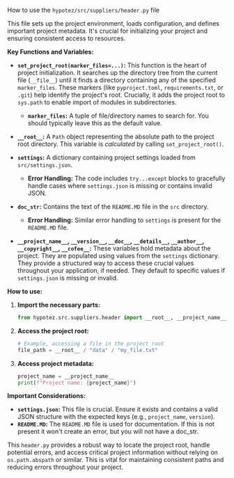 How to use the `hypotez/src/suppliers/header.py` file

This file sets up the project environment, loads configuration, and defines important project metadata.  It's crucial for initializing your project and ensuring consistent access to resources.

**Key Functions and Variables:**

* **`set_project_root(marker_files=...)`:**  This function is the heart of project initialization. It searches up the directory tree from the current file (`__file__`) until it finds a directory containing any of the specified `marker_files`. These markers (like `pyproject.toml`, `requirements.txt`, or `.git`) help identify the project's root.  Crucially, it adds the project root to `sys.path` to enable import of modules in subdirectories.
    * **`marker_files`:** A tuple of file/directory names to search for.  You should typically leave this as the default value.

* **`__root__`:** A `Path` object representing the absolute path to the project root directory.  This variable is *calculated* by calling `set_project_root()`.


* **`settings`:** A dictionary containing project settings loaded from `src/settings.json`.
    * **Error Handling:**  The code includes `try...except` blocks to gracefully handle cases where `settings.json` is missing or contains invalid JSON.


* **`doc_str`:**  Contains the text of the `README.MD` file in the `src` directory.
    * **Error Handling:**  Similar error handling to `settings` is present for the `README.MD` file.

* **`__project_name__`, `__version__`, `__doc__`, `__details__`, `__author__`, `__copyright__`, `__cofee__`:** These variables hold metadata about the project.  They are populated using values from the `settings` dictionary. They provide a structured way to access these crucial values throughout your application, if needed. They default to specific values if `settings.json` is missing or invalid.



**How to use:**

1.  **Import the necessary parts:**
    ```python
    from hypotez.src.suppliers.header import __root__, __project_name__, __version__
    ```
2.  **Access the project root:**
    ```python
    # Example, accessing a file in the project root
    file_path = __root__ / "data" / "my_file.txt"
    ```
3.  **Access project metadata:**
    ```python
    project_name = __project_name__
    print(f"Project name: {project_name}")
    ```

**Important Considerations:**

* **`settings.json`:** This file is crucial. Ensure it exists and contains a valid JSON structure with the expected keys (e.g., `project_name`, `version`).
* **`README.MD`:** The `README.MD` file is used for documentation. If this is not present it won't create an error, but you will not have a doc_str.

This `header.py` provides a robust way to locate the project root, handle potential errors, and access critical project information without relying on `os.path.abspath` or similar.  This is vital for maintaining consistent paths and reducing errors throughout your project.